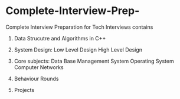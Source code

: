 # Complete-Interview-Prep-
Complete Interview Preparation for Tech Interviews contains 
 1. Data Strucutre and Algorithms in C++
 2. System Design:
     Low Level Design 
     High Level Design
 3. Core subjects:
     Data Base Management System
     Operating System 
     Computer Networks
     
 4. Behaviour Rounds 
 5. Projects
     
